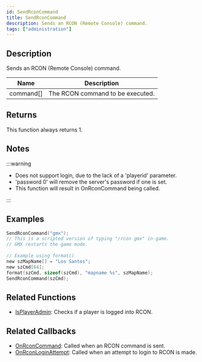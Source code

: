 ```yaml
---
id: SendRconCommand
title: SendRconCommand
description: Sends an RCON (Remote Console) command.
tags: ["administration"]
---
```


## Description

Sends an RCON (Remote Console) command.

| Name      | Description                      |
| --------- | -------------------------------- |
| command[] | The RCON command to be executed. |

## Returns

This function always returns 1.

## Notes

:::warning

- Does not support login, due to the lack of a 'playerid' parameter.
- 'password 0' will remove the server's password if one is set.
- This function will result in OnRconCommand being called.

:::

## Examples

```c
SendRconCommand("gmx");
// This is a scripted version of typing "/rcon gmx" in-game.
// GMX restarts the game mode.
 
// Example using format()
new szMapName[] = "Los Santos";
new szCmd[64];
format(szCmd, sizeof(szCmd), "mapname %s", szMapName);
SendRconCommand(szCmd);
```

## Related Functions

- [IsPlayerAdmin](functions/IsPlayerAdmin.md): Checks if a player is logged into RCON.

## Related Callbacks

- [OnRconCommand](callbacks/OnRconCommand.md): Called when an RCON command is sent.
- [OnRconLoginAttempt](callbacks/OnRconLoginAttempt.md): Called when an attempt to login to RCON is made.